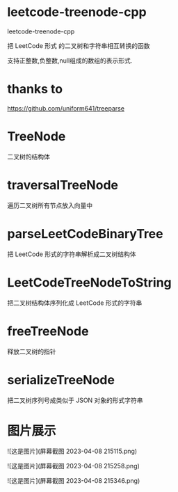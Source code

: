 # leetcode-treenode-cpp

leetcode-treenode-cpp

把 LeetCode 形式 的二叉树和字符串相互转换的函数

支持正整数,负整数,null组成的数组的表示形式.

# thanks to

https://github.com/uniform641/treeparse

# TreeNode

二叉树的结构体

# traversalTreeNode

遍历二叉树所有节点放入向量中

# parseLeetCodeBinaryTree

把 LeetCode 形式的字符串解析成二叉树结构体

# LeetCodeTreeNodeToString

把二叉树结构体序列化成 LeetCode 形式的字符串

# freeTreeNode

释放二叉树的指针

# serializeTreeNode

把二叉树序列号成类似于 JSON 对象的形式字符串


# 图片展示

![这是图片](屏幕截图 2023-04-08 215115.png)

![这是图片](屏幕截图 2023-04-08 215258.png)

![这是图片](屏幕截图 2023-04-08 215346.png)